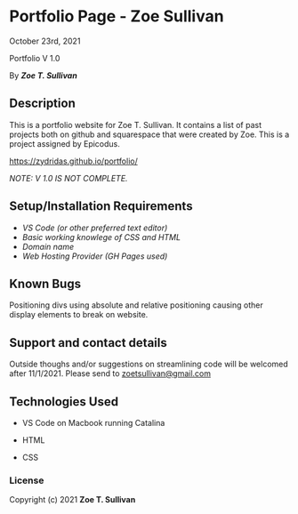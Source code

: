 # Portfolio Page - Zoe Sullivan

October 23rd, 2021

Portfolio V 1.0

By _**Zoe T. Sullivan**_

## Description

This is a portfolio website for Zoe T. Sullivan. It contains a list of past projects both on github and squarespace that were created by Zoe. This is a project assigned by Epicodus.

<https://zydridas.github.io/portfolio/>

_NOTE: V 1.0 IS NOT COMPLETE._

## Setup/Installation Requirements

* _VS Code (or other preferred text editor)_
* _Basic working knowlege of CSS and HTML_
* _Domain name_
* _Web Hosting Provider (GH Pages used)_

## Known Bugs

Positioning divs using absolute and relative positioning causing other display elements to break on website.

## Support and contact details

Outside thoughs and/or suggestions on streamlining code will be welcomed after 11/1/2021.
Please send to zoetsullivan@gmail.com

## Technologies Used

* VS Code on Macbook running Catalina

* HTML

* CSS

### License

Copyright (c) 2021 **Zoe T. Sullivan**

